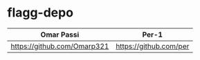 # flagg-depo

| Omar Passi  | Per-1                  |
| ----------- |------------------------|
| https://github.com/Omarp321 | https://github.com/per |
